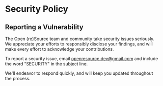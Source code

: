 # Security Policy

## Reporting a Vulnerability

The Open {re}Source team and community take security issues seriously. We appreciate your efforts to responsibly disclose your findings, and will make every effort to acknowledge your contributions.

To report a security issue, email openresource.dev@gmail.com and include the word "SECURITY" in the subject line.

We'll endeavor to respond quickly, and will keep you updated throughout the process.
